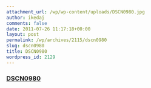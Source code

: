 ```yaml
---
attachment_url: /wp/wp-content/uploads/DSCN0980.jpg
author: ikedaj
comments: false
date: 2011-07-26 11:17:18+00:00
layout: post
permalink: /wp/archives/2115/dscn0980
slug: dscn0980
title: DSCN0980
wordpress_id: 2129
---
```


### [DSCN0980](/assets/images/wp-content/DSCN0980.jpg)
